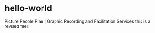 # hello-world
Picture People Plan | Graphic Recording and Facilitation Services
this is a revised file!!
